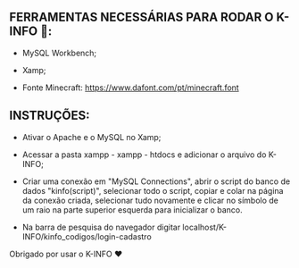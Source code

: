 ## FERRAMENTAS NECESSÁRIAS PARA RODAR O K-INFO 🦊:
- MySQL Workbench;

- Xamp;

- Fonte Minecraft: https://www.dafont.com/pt/minecraft.font

## INSTRUÇÕES:
- Ativar o Apache e o MySQL no Xamp;  

- Acessar a pasta xampp - xampp - htdocs e adicionar o arquivo do K-INFO;

- Criar uma conexão em "MySQL Connections", abrir o script do banco de dados "kinfo(script)", selecionar todo o script, copiar e colar na página da conexão criada, selecionar tudo novamente e clicar no símbolo de um raio na parte superior esquerda para inicializar o banco.

- Na barra de pesquisa do navegador digitar localhost/K-INFO/kinfo_codigos/login-cadastro 


Obrigado por usar o K-INFO ❤
